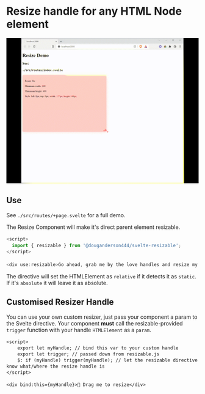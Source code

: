 # Resize handle for any HTML Node element

![Demo](resizable.gif)

## Use

See `./src/routes/+page.svelte` for a full demo.

The Resize Component will make it's direct parent element resizable.

```js
<script>
  import { resizable } from '@douganderson444/svelte-resizable';
</script>

<div use:resizable>Go ahead, grab me by the love handles and resize my div.</div>
```

The directive will set the HTMLElement as `relative` if it detects it as `static`. If it's `absolute` it will leave it as absolute.

## Customised Resizer Handle

You can use your own custom resizer, just pass your component a param to the Svelte directive. Your component **must** call the resizable-provided `trigger` function with your handle `HTMLElement` as a `param`.

```svelte
<script>
	export let myHandle; // bind this var to your custom handle
	export let trigger; // passed down from resizable.js
	$: if (myHandle) trigger(myHandle); // let the resizable directive know what/where the resize handle is
</script>

<div bind:this={myHandle}>💩 Drag me to resize</div>
```
